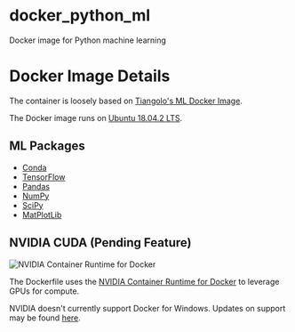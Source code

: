 # docker_python_ml
Docker image for Python machine learning

# Docker Image Details
The container is loosely based on [Tiangolo's ML Docker Image](https://github.com/tiangolo/python-machine-learning-docker).

The Docker image runs on [Ubuntu 18.04.2 LTS](http://releases.ubuntu.com/18.04/).

## ML Packages
- [Conda](https://conda.io/en/latest/)
- [TensorFlow](https://www.tensorflow.org/)
- [Pandas](https://pandas.pydata.org/)
- [NumPy](https://www.numpy.org/)
- [SciPy](https://www.scipy.org/)
- [MatPlotLib](https://matplotlib.org/gallery/index.html)


## NVIDIA CUDA (Pending Feature)
![NVIDIA Container Runtime for Docker](https://cloud.githubusercontent.com/assets/3028125/12213714/5b208976-b632-11e5-8406-38d379ec46aa.png)

The Dockerfile uses the [NVIDIA Container Runtime for Docker](https://github.com/NVIDIA/nvidia-docker) to leverage GPUs for compute.

NVIDIA doesn't currently support Docker for Windows. Updates on support may be found [here](https://github.com/NVIDIA/nvidia-docker/issues/429).
